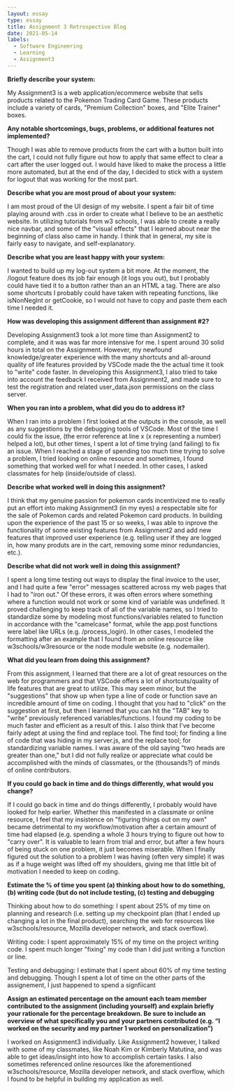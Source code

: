 ```yaml
---
layout: essay
type: essay
title: Assignment 3 Retrospective Blog
date: 2021-05-14
labels:
  - Software Engineering
  - Learning
  - Assignment3
---
```

**Briefly describe your system:**

My Assignment3 is a web application/ecommerce website that sells products related to the Pokemon Trading Card Game. These products include a variety of cards, "Premium Collection" boxes, and "Elite Trainer" boxes.


**Any notable shortcomings, bugs, problems, or additional features not implemented?**

Though I was able to remove products from the cart with a button built into the cart, I could not fully figure out how to apply that same effect to clear a cart after the user logged out. I would have liked to make the process a little more automated, but at the end of the day, I decided to stick with a system for logout that was working for the most part.


**Describe what you are most proud of about your system:**

I am most proud of the UI design of my website. I spent a fair bit of time playing around with .css in order to create what I believe to be an aesthetic website. In utilizing tutorials from w3 schools, I was able to create a really nice navbar, and some of the "visual effects" that I learned about near the beginning of class also came in handy. I think that in general, my site is fairly easy to navigate, and self-explanatory.


**Describe what you are least happy with your system:**

I wanted to build up my log-out system a bit more. At the moment, the /logout feature does its job fair enough (it logs you out), but I probably could have tied it to a button rather than an an HTML a tag. There are also some shortcuts I probably could have taken with repeating functions, like isNonNegInt or getCookie, so I would not have to copy and paste them each time I needed it.


**How was developing this assignment different than assignment #2?**

Developing Assignment3 took a lot more time than Assignment2 to complete, and it was was far more intensive for me. I spent around 30 solid hours in total on the Assignment. However, my newfound knowledge/greater experience with the many shortcuts and all-around quality of life features provided by VSCode made the the actual time it took to "write" code faster. In developing this Assignment3, I also tried to take into account the feedback I received from Assignment2, and made sure to test the registration and related user_data.json permissions on the class server.


**When you ran into a problem, what did you do to address it?**

When I ran into a problem I first looked at the outputs in the console, as well as any suggestions by the debugging tools of VSCode. Most of the time I could fix the issue, (the error reference at line x (x representing a number) helped a lot), but other times, I spent a lot of time trying (and failing) to fix an issue. When I reached a stage of spending too much time trying to solve a problem, I tried looking on online resource and sometimes, I found something that worked well for what I needed. In other cases, I asked classmates for help (inside/outside of class).


**Describe what worked well in doing this assignment?**

I think that my genuine passion for pokemon cards incentivized me to really put an effort into making Assignment3 (in my eyes) a respectable site for the sale of Pokemon cards and related Pokemon card products. In building upon the experience of the past 15 or so weeks, I was able to inprove the functionality of some existing features from Assignment2 and add new features that improved user experience (e.g. telling user if they are logged in, how many produts are in the cart, removing some minor redundancies, etc.).


**Describe what did not work well in doing this assignment?**

I spent a long time testing out ways to display the final invoice to the user, and I had quite a few "error" messages scattered across my web pages that I had to "iron out." Of these errors, it was often errors where something where a function would not work or some kind of variable was undefined. It proved challenging to keep track of all of the variable names, so I tried to standardize some by modeling most functions/variables related to function in accordance with the "camelcase" format, while the app.post functions were label like URLs (e.g. /process_login). In other cases, I modeled the formatting after an example that I found from an online resource like w3schools/w3resource or the node module website (e.g. nodemailer).


**What did you learn from doing this assignment?**

From this assignment, I learned that there are a lot of great resources on the web for programmers and that VSCode offers a lot of shortcuts/quality of life features that are great to utilize. This may seem minor, but the "suggestions" that show up when type a line of code or function save an incredible amount of time on coding. I thought that you had to "click" on the suggestion at first, but then I learned that you can hit the "TAB" key to "write" previously referenced variables/functions. I found my coding to be much faster and efficient as a result of this. I also think that I've become fairly adept at using the find and replace tool. The find tool; for finding a line of code that was hiding in my server.js, and the replace tool; for standardizing variable names. I was aware of the old saying "two heads are greater than one," but I did not fully realize or appreciate what could be accomplished with the minds of classmates, or the (thousands?) of minds of online contributors.


**If you could go back in time and do things differently, what would you change?**

If I could go back in time and do things differently, I probably would have looked for help earlier. Whether this manifested in a classmate or online resource, I feel that my insistence on "figuring things out on my own" became detrimental to my workflow/motivation after a certain amount of time had elapsed (e.g. spending a whole 3 hours trying to figure out how to "carry over". It is valuable to learn from trial and error, but after a few hours of being stuck on one problem, it just becomes miserable. When I finally figured out the solution to a problem I was having (often very simple) it was as if a huge weight was lifted off my shoulders, giving me that little bit of motivation I needed to keep on coding.


**Estimate the % of time you spent (a) thinking about how to do something, (b) writing code (but do not include testing, (c) testing and debugging**

Thinking about how to do something: I spent about 25% of my time on planning and research (i.e. setting up my checkpoint plan (that I ended up changing a lot in the final product), searching the web for resources like w3schools/resource, Mozilla developer network, and stack overflow).

Writing code: I spent approximately 15% of my time on the project writing code. I spent much longer "fixing" my code than I did just writing a function or line.

Testing and debugging: I estimate that I spent about 60% of my time testing and debugging. Though I spent a lot of time on the other parts of the assignement, I just happened to spend a signfiicant


**Assign an estimated percentage on the amount each team member contributed to the assignment (including yourself) and explain briefly your rationale for the percentage breakdown. Be sure to include an overview of what specifically you and your partners contributed (e.g. “I worked on the security and my partner 1 worked on personalization”)**

I worked on Assignment3 individually. Like Assignment2 however, I talked with some of my classmates, like Noah Kim or Kimberly Matutina, and was able to get ideas/insight into how to accomplish certain tasks. I also sometimes referenced online resources like the aforementioned w3schools/resource, Mozilla developer network, and stack overflow, which I found to be helpful in building my application as well.

